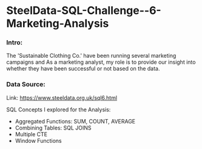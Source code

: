 # SteelData-SQL-Challenge--6-Marketing-Analysis

### Intro:
The 'Sustainable Clothing Co.' have been running several marketing campaigns and As a marketing analyst, my role is to provide our insight into whether they have been successful or not based on the data.

### Data Source:
Link: https://www.steeldata.org.uk/sql6.html


SQL Concepts I explored for the Analysis:
- Aggregated Functions: SUM, COUNT, AVERAGE
- Combining Tables: SQL JOINS 
- Multiple CTE
- Window Functions
  
